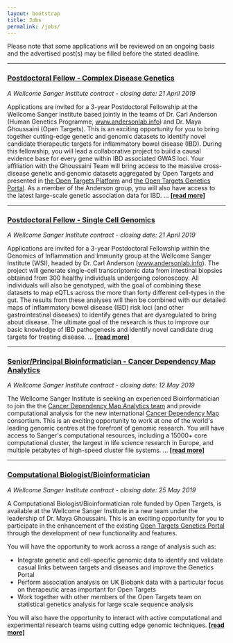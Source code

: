 ```yaml
---
layout: bootstrap
title: Jobs
permalink: /jobs/
---
```

Please note that some applications will be reviewed on an ongoing basis and the advertised post(s) may be filled before the stated deadline. 

***

### [Postdoctoral Fellow - Complex Disease Genetics](https://jobs.sanger.ac.uk/wd/plsql/wd_portal.show_job?p_web_site_id=1764&p_web_page_id=377008)
*A Wellcome Sanger Institute contract - closing date: 21 April 2019*

Applications are invited for a 3-year Postdoctoral Fellowship at the Wellcome Sanger Institute based jointly in the teams of Dr. Carl Anderson (Human Genetics Programme, www.andersonlab.info) and Dr. Maya Ghoussaini (Open Targets). This is an exciting opportunity for you to bring together cutting-edge genetic and genomic datasets to identify novel candidate therapeutic targets for inflammatory bowel disease (IBD). During this fellowship, you will lead a collaborative project to build a causal evidence base for every gene within IBD associated GWAS loci. Your affiliation with the Ghoussaini Team will bring access to the massive cross-disease genetic and genomic datasets aggregated by Open Targets and presented in [the Open Targets Platform](https://www.targetvalidation.org/) and [the Open Targets Genetics Portal](https://genetics.opentargets.org/). As a member of the Anderson group, you will also have access to the latest large-scale genetic association data for IBD. ... __[[read more]](https://jobs.sanger.ac.uk/wd/plsql/wd_portal.show_job?p_web_site_id=1764&p_web_page_id=377008)__

***

### [Postdoctoral Fellow - Single Cell Genomics](https://jobs.sanger.ac.uk/wd/plsql/wd_portal.show_job?p_web_site_id=1764&p_web_page_id=377005)
*A Wellcome Sanger Institute contract - closing date: 21 April 2019*

Applications are invited for a 3-year Postdoctoral Fellowship within the Genomics of Inflammation and Immunity group at the Wellcome Sanger Institute (WSI), headed by Dr. Carl Anderson (www.andersonlab.info). The project will generate single-cell transcriptomic data from intestinal biopsies obtained from 300 healthy individuals undergoing colonoscopy. All individuals will also be genotyped, with the goal of combining these datasets to map eQTLs across the more than forty different cell-types in the gut. The results from these analyses will then be combined with our detailed maps of inflammatory bowel disease (IBD) risk loci (and other gastrointestinal diseases) to identify genes that are dysregulated to bring about disease. The ultimate goal of the research is thus to improve our basic knowledge of IBD pathogenesis and identify novel candidate drug targets for treating disease. ... __[[read more]](https://jobs.sanger.ac.uk/wd/plsql/wd_portal.show_job?p_web_site_id=1764&p_web_page_id=377005)__

***

### [Senior/Principal Bioinformatician - Cancer Dependency Map Analytics](https://jobs.sanger.ac.uk/wd/plsql/wd_portal.show_job?p_web_site_id=1764&p_web_page_id=384596)
*A Wellcome Sanger Institute contract - closing date: 12 May 2019*

The Wellcome Sanger Institute is seeking an experienced Bioinformatician to join the the [Cancer Dependency Map Analytics team](https://www.sanger.ac.uk/science/groups/cancer-dependency-map-analytics) and provide computational analysis for the new international [Cancer Dependency Map](http://depmap.sanger.ac.uk/) consortium. This is an exciting opportunity to work at one of the world's leading genomic centres at the forefront of genomic research. You will have access to Sanger's computational resources, including a 15000+ core computational cluster, the largest in life science research in Europe, and multiple petabytes of high-speed cluster file systems. ... __[[read more]](https://jobs.sanger.ac.uk/wd/plsql/wd_portal.show_job?p_web_site_id=1764&p_web_page_id=384596)__

***

### [Computational Biologist/Bioinformatician](https://jobs.sanger.ac.uk/wd/plsql/wd_portal.show_job?p_web_site_id=1764&p_web_page_id=383908)
*A Wellcome Sanger Institute contract - closing date: 25 May 2019*

A Computational Biologist/Bioinformatician role funded by Open Targets, is available at the Wellcome Sanger Institute in a new team under the leadership of Dr. Maya Ghoussaini. This is an exciting opportunity for you to participate in the enhancement of the existing [Open Targets Genetics Portal](https://genetics.opentargets.org/) through the development of new functionality and features.

You will have the opportunity to work across a range of analysis such as:

* Integrate genetic and cell-specific genomic data to identify and validate casual links between targets and diseases and improve the Genetics Portal
* Perform association analysis on UK Biobank data with a particular focus on therapeutic areas important for Open Targets
* Work together with other members of the Open Targets team on statistical genetics analysis for large scale sequence analysis

 You will also have the opportunity to interact with active computational and experimental research teams using cutting edge genomic techniques.  __[[read more]](https://jobs.sanger.ac.uk/wd/plsql/wd_portal.show_job?p_web_site_id=1764&p_web_page_id=383908)__
